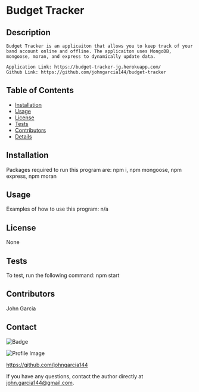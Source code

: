 
  # Budget Tracker 
  
  ## Description
    Budget Tracker is an applicaiton that allows you to keep track of your band account online and offline. The applicaiton uses MongoDB, mongoose, moran, and express to dynamically update data. 

    Application Link: https://budget-tracker-jg.herokuapp.com/
    Github Link: https://github.com/johngarcia144/budget-tracker

  ## Table of Contents
  - [Installation](#installation)
  - [Usage](#usage)
  - [License](#license)
  - [Tests](#tests)
  - [Contributors](#contributors)
  - [Details](#details)

  ## Installation
  Packages required to run this program are: npm i, npm mongoose, npm express, npm moran
  
  ## Usage
  Examples of how to use this program: n/a

  ## License
  None

  ## Tests
  To test, run the following command: npm start

  ## Contributors
  John Garcia

  ## Contact
  
![Badge](https://img.shields.io/badge/Github-johngarcia144-4cbbb9) 
  
![Profile Image](https://github.com/johngarcia144.png?size=50)
  
https://github.com/johngarcia144
  
If you have any questions, contact the author directly at john.garcia144@gmail.com.
 